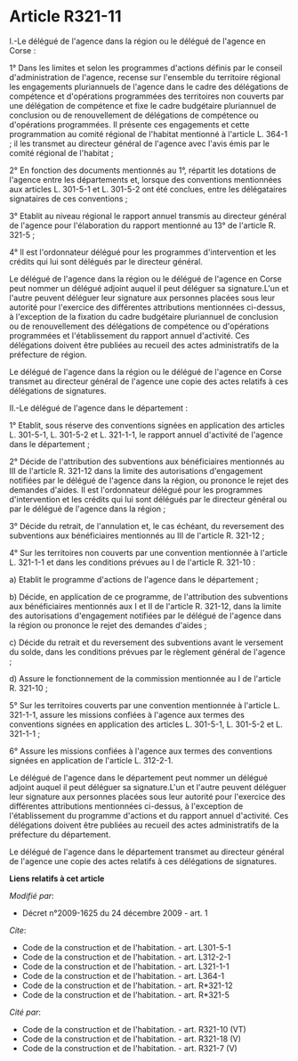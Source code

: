 # Article R321-11

I.-Le délégué de l'agence dans la région ou le délégué de l'agence en Corse : 

1° Dans les limites et selon les programmes d'actions définis par le conseil d'administration de l'agence, recense sur
l'ensemble du territoire régional les engagements pluriannuels de l'agence dans le cadre des délégations de compétence et
d'opérations programmées des territoires non couverts par une délégation de compétence et fixe le cadre budgétaire
pluriannuel de conclusion ou de renouvellement de délégations de compétence ou d'opérations programmées. Il présente ces
engagements et cette programmation au comité régional de l'habitat mentionné à l'article L. 364-1 ; il les transmet au
directeur général de l'agence avec l'avis émis par le comité régional de l'habitat ; 

2° En fonction des documents mentionnés au 1°, répartit les dotations de l'agence entre les départements et, lorsque des
conventions mentionnées aux articles L. 301-5-1 et L. 301-5-2 ont été conclues, entre les délégataires signataires de ces
conventions ; 

3° Etablit au niveau régional le rapport annuel transmis au directeur général de l'agence pour l'élaboration du rapport
mentionné au 13° de l'article R. 321-5 ;

4° Il est l'ordonnateur délégué pour les programmes d'intervention et les crédits qui lui sont délégués par le directeur
général. 

Le délégué de l'agence dans la région ou le délégué de l'agence en Corse peut nommer un délégué adjoint auquel il peut
déléguer sa signature.L'un et l'autre peuvent déléguer leur signature aux personnes placées sous leur autorité pour
l'exercice des différentes attributions mentionnées ci-dessus, à l'exception de la fixation du cadre budgétaire pluriannuel
de conclusion ou de renouvellement des délégations de compétence ou d'opérations programmées et l'établissement du rapport
annuel d'activité. Ces délégations doivent être publiées au recueil des actes administratifs de la préfecture de région. 

Le délégué de l'agence dans la région ou le délégué de l'agence en Corse transmet au directeur général de l'agence une copie
des actes relatifs à ces délégations de signatures. 

II.-Le délégué de l'agence dans le département : 

1° Etablit, sous réserve des conventions signées en application des articles L. 301-5-1, L. 301-5-2 et L. 321-1-1, le rapport
annuel d'activité de l'agence dans le département ; 

2° Décide de l'attribution des subventions aux bénéficiaires mentionnés au III de l'article R. 321-12 dans la limite des
autorisations d'engagement notifiées par le délégué de l'agence dans la région, ou prononce le rejet des demandes d'aides. Il
est l'ordonnateur délégué pour les programmes d'intervention et les crédits qui lui sont délégués par le directeur général ou
par le délégué de l'agence dans la région ; 

3° Décide du retrait, de l'annulation et, le cas échéant, du reversement des subventions aux bénéficiaires mentionnés au III
de l'article R. 321-12 ; 

4° Sur les territoires non couverts par une convention mentionnée à l'article L. 321-1-1 et dans les conditions prévues au I
de l'article R. 321-10 : 

a) Etablit le programme d'actions de l'agence dans le département ; 

b) Décide, en application de ce programme, de l'attribution des subventions aux bénéficiaires mentionnés aux I et II de
l'article R. 321-12, dans la limite des autorisations d'engagement notifiées par le délégué de l'agence dans la région ou
prononce le rejet des demandes d'aides ; 

c) Décide du retrait et du reversement des subventions avant le versement du solde, dans les conditions prévues par le
règlement général de l'agence ; 

d) Assure le fonctionnement de la commission mentionnée au I de l'article R. 321-10 ; 

5° Sur les territoires couverts par une convention mentionnée à l'article L. 321-1-1, assure les missions confiées à l'agence
aux termes des conventions signées en application des articles L. 301-5-1, L. 301-5-2 et L. 321-1-1 ; 

6° Assure les missions confiées à l'agence aux termes des conventions signées en application de l'article L. 312-2-1. 

Le délégué de l'agence dans le département peut nommer un délégué adjoint auquel il peut déléguer sa signature.L'un et
l'autre peuvent déléguer leur signature aux personnes placées sous leur autorité pour l'exercice des différentes attributions
mentionnées ci-dessus, à l'exception de l'établissement du programme d'actions et du rapport annuel d'activité. Ces
délégations doivent être publiées au recueil des actes administratifs de la préfecture du département. 

Le délégué de l'agence dans le département transmet au directeur général de l'agence une copie des actes relatifs à ces
délégations de signatures.

**Liens relatifs à cet article**

_Modifié par_:

  - Décret n°2009-1625 du 24 décembre 2009 - art. 1

_Cite_:

  - Code de la construction et de l'habitation. - art. L301-5-1
  - Code de la construction et de l'habitation. - art. L312-2-1
  - Code de la construction et de l'habitation. - art. L321-1-1
  - Code de la construction et de l'habitation. - art. L364-1
  - Code de la construction et de l'habitation. - art. R*321-12
  - Code de la construction et de l'habitation. - art. R*321-5

_Cité par_:

  - Code de la construction et de l'habitation. - art. R321-10 (VT)
  - Code de la construction et de l'habitation. - art. R321-18 (V)
  - Code de la construction et de l'habitation. - art. R321-7 (V)
